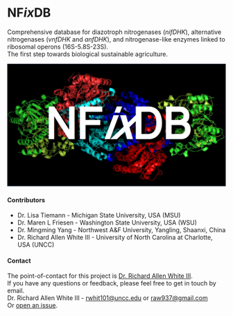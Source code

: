 # NF*ix*DB
Comprehensive database for diazotroph nitrogenases (*nifDHK*), alternative nitrogenases (*vnfDHK* and *anfDHK*), and nitrogenase-like enzymes linked to ribosomal operons (16S-5.8S-23S).<br />
The first step towards biological sustainable agriculture.

![GitHub Logo](NFixDB.jpg)

#### Contributors 	
- Dr. Lisa Tiemann - Michigan State University, USA (MSU)
- Dr. Maren L Friesen - Washington State University, USA (WSU)
- Dr. Mingming Yang - Northwest A&F University, Yangling, Shaanxi, China 
- Dr. Richard Allen White III - University of North Carolina at Charlotte, USA (UNCC)

#### Contact 
The point-of-contact for this project is [Dr. Richard Allen White III](https://github.com/raw937).<br />
If you have any questions or feedback, please feel free to get in touch by email. <br />
Dr. Richard Allen White III - rwhit101@uncc.edu or raw937@gmail.com  <br />
Or [open an issue](https://github.com/raw-lab/NFixDB/issues).
